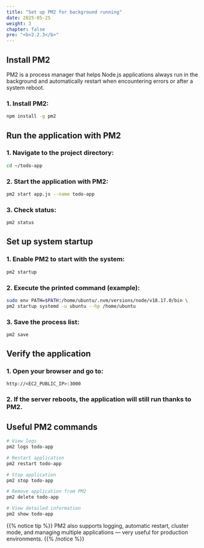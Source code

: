 ```yaml
---
title: "Set up PM2 for background running"
date: 2025-05-25
weight: 3
chapter: false
pre: "<b>2.2.3</b>"
---
```


## Install PM2

PM2 is a process manager that helps Node.js applications always run in the background and automatically restart when encountering errors or after a system reboot.

### 1. Install PM2:

```bash
npm install -g pm2
```

## Run the application with PM2

### 1. Navigate to the project directory:

```bash
cd ~/todo-app
```

### 2. Start the application with PM2:

```bash
pm2 start app.js --name todo-app
```

### 3. Check status:

```bash
pm2 status
```

## Set up system startup

### 1. Enable PM2 to start with the system:

```bash
pm2 startup
```

### 2. Execute the printed command (example):

```bash
sudo env PATH=$PATH:/home/ubuntu/.nvm/versions/node/v18.17.0/bin \
pm2 startup systemd -u ubuntu --hp /home/ubuntu
```

### 3. Save the process list:

```bash
pm2 save
```

## Verify the application

### 1. Open your browser and go to:

```
http://<EC2_PUBLIC_IP>:3000
```

### 2. If the server reboots, the application will still run thanks to PM2.

## Useful PM2 commands

```bash
# View logs
pm2 logs todo-app

# Restart application
pm2 restart todo-app

# Stop application
pm2 stop todo-app

# Remove application from PM2
pm2 delete todo-app

# View detailed information
pm2 show todo-app
```

{{% notice tip %}}
PM2 also supports logging, automatic restart, cluster mode, and managing multiple applications — very useful for production environments.
{{% /notice %}}
